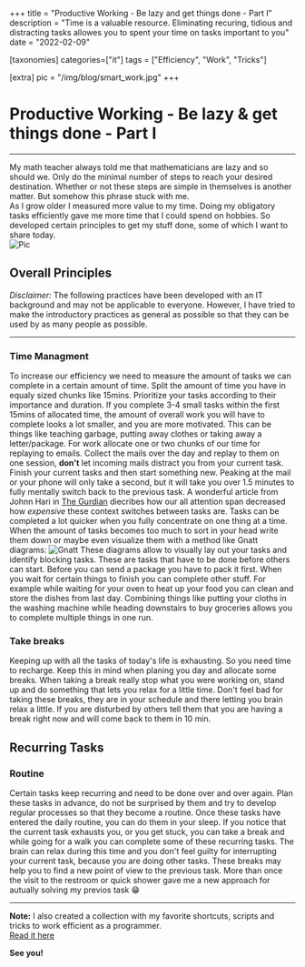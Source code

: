 +++
title = "Productive Working - Be lazy and get things done - Part I"
description = "Time is a valuable resource. Eliminating recuring, tidious and distracting tasks allowes you to spent your time on tasks important to you"
date = "2022-02-09"

[taxonomies]
categories=["it"]
tags = ["Efficiency", "Work", "Tricks"]

[extra]
pic = "/img/blog/smart_work.jpg"
+++

# Productive Working - Be lazy & get things done - Part I
---
My math teacher always told me that mathematicians are lazy and so should we. Only do the minimal number of steps to reach your desired destination. Whether or not these steps are simple in themselves is another matter. But somehow this phrase stuck with me.  
As I grow older I measured more value to my time. Doing my obligatory tasks efficiently gave me more time that I could spend on hobbies. So developed certain principles to get my stuff done, some of which I want to share today.  
![Pic](/img/blog/efficient.jpg)
## Overall Principles
*Disclaimer:* The following practices have been developed with an IT background and may not be applicable to everyone. However, I have tried to make the introductory practices as general as possible so that they can be used by as many people as possible.  

---
### Time Managment
To increase our efficiency we need to measure the amount of tasks we can complete in a certain amount of time. Split the amount of time you have in equaly sized chunks like 15mins. Prioritize your tasks according to their importance and duration. If you complete 3-4 small tasks within the first 15mins of allocated time, the amount of overall work you will have to complete looks a lot smaller, and you are more motivated. This can be things like teaching garbage, putting away clothes or taking away a letter/package. For work allocate one or two chunks of our time for replaying to emails. Collect the mails over the day and replay to them on one session, **don't** let incoming mails distract you from your current task. Finish your current tasks and then start something new. Peaking at the mail or your phone will only take a second, but it will take you over 1.5 minutes to fully mentally switch back to the previous task. A wonderful article from Johnn Hari in [The Gurdian](https://www.theguardian.com/science/2022/jan/02/attention-span-focus-screens-apps-smartphones-social-media) diecribes how our all attention span decreased how *expensive* these context switches between tasks are. Tasks can be completed a lot quicker when you fully concentrate on one thing at a time.  
When the amount of tasks becomes too much to sort in your head write them down or maybe even visualize them with a method like Gnatt diagrams:
![Gnatt](/img/blog/gnatt.png)
These diagrams allow to visually lay out your tasks and identify blocking tasks. These are tasks that have to be done before others can start. Before you can send a package you have to pack it first. When you wait for certain things to finish you can complete other stuff. For example while waiting for your oven to heat up your food you can clean and store the dishes from last day. Combining things like putting your cloths in the washing machine while heading downstairs to buy groceries allows you to complete multiple things in one run.  

### Take breaks
Keeping up with all the tasks of today's life is exhausting. So you need time to recharge. Keep this in mind when planing you day and allocate some breaks. When taking a break really stop what you were working on, stand up and do something that lets you relax for a little time. Don't feel bad for taking these breaks, they are in your schedule and there letting you brain relax a little. If you are disturbed by others tell them that you are having a break right now and will come back to them in 10 min.  

## Recurring Tasks
### Routine
Certain tasks keep recurring and need to be done over and over again. Plan these tasks in advance, do not be surprised by them and try to develop regular processes so that they become a routine. Once these tasks have entered the daily routine, you can do them in your sleep. If you notice that the current task exhausts you, or you get stuck, you can take a break and while going for a walk you can complete some of these recurring tasks. The brain can relax during this time and you don't feel guilty for interrupting your current task, because you are doing other tasks. These breaks may help you to find a new point of view to the previous task. More than once the visit to the restroom or quick shower gave me a new approach for autually solving my previos task 😁  

---
**Note:** I also created a collection with my favorite shortcuts, scripts and tricks to work efficient as a programmer.  
[Read it here](/articles/2022-02-working-effectively-2)

**See you!**

